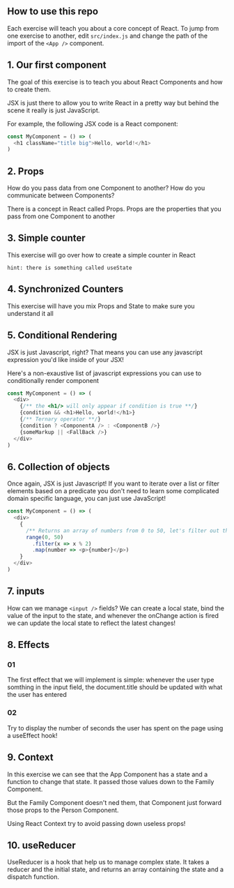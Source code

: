 ## How to use this repo

Each exercise will teach you about a core concept of React. To jump from one exercise to another, edit `src/index.js` and change the path of the import of the `<App />` component.

## 1. Our first component

The goal of this exercise is to teach you about React Components and how to create them.

JSX is just there to allow you to write React in a pretty way but behind the scene it really is just JavaScript.

For example, the following JSX code is a React component:

```JavaScript
const MyComponent = () => (
  <h1 className="title big">Hello, world!</h1>
)
```

## 2. Props

How do you pass data from one Component to another? How do you communicate between Components?

There is a concept in React called Props. Props are the properties that you pass from one Component to another

## 3. Simple counter

This exercise will go over how to create a simple counter in React

```
hint: there is something called useState
```

## 4. Synchronized Counters

This exercise will have you mix Props and State to make sure you understand it all

## 5. Conditional Rendering

JSX is just Javascript, right? That means you can use any javascript expression you'd like inside of your JSX!

Here's a non-exaustive list of javascript expressions you can use to conditionally render component

```JavaScript
const MyComponent = () => (
  <div>
    {/** the <h1/> will only appear if condition is true **/}
    {condition && <h1>Hello, world!</h1>}
    {/** Ternary operator **/}
    {condition ? <ComponentA /> : <ComponentB />}
    {someMarkup || <FallBack />}
  </div>
)
```

## 6. Collection of objects

Once again, JSX is just Javascript! If you want to iterate over a list or filter elements based on a predicate you don't need to learn some complicated domain specific language, you can just use JavaScript!

```JavaScript
const MyComponent = () => (
  <div>
    {
      /** Returns an array of numbers from 0 to 50, let's filter out the odd numbers and return a <p> for each even number **/
      range(0, 50)
        .filter(x => x % 2)
        .map(number => <p>{number}</p>)
    }
  </div>
)
```

## 7. inputs

How can we manage `<input />` fields? We can create a local state, bind the value of the input to the state, and whenever the onChange action is fired we can update the local state to reflect the latest changes!

## 8. Effects

### 01

The first effect that we will implement is simple: whenever the user type somthing in the input field, the document.title should be updated with what the user has entered

### 02

Try to display the number of seconds the user has spent on the page using a useEffect hook!

## 9. Context

In this exercise we can see that the App Component has a state and a function to change that state. It passed those values down to the Family Component.

But the Family Component doesn't ned them, that Component just forward those props to the Person Component.

Using React Context try to avoid passing down useless props!

## 10. useReducer

UseReducer is a hook that help us to manage complex state. It takes a reducer and the initial state, and returns an array containing the state and a dispatch function.
